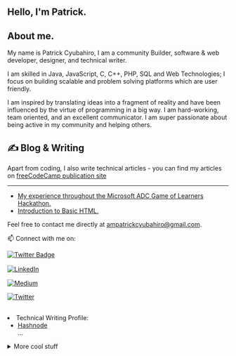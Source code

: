 <article class="markdown-body entry-content container-lg f5" itemprop="text"><p><a target="_blank" rel="noopener noreferrer" href="https://camo.githubusercontent.com/fb3d94103c1cabba7bcda3e74dc201b30782d58682a4e1423bc457d79fa8fe41/68747470733a2f2f6b6f6d617265762e636f6d2f67687076632f3f757365726e616d653d6573706f69724d7572"><img src="https://camo.githubusercontent.com/fb3d94103c1cabba7bcda3e74dc201b30782d58682a4e1423bc457d79fa8fe41/68747470733a2f2f6b6f6d617265762e636f6d2f67687076632f3f757365726e616d653d6573706f69724d7572" alt="" data-canonical-src="https://komarev.com/ghpvc/?username=patrickcyubahiro" style="max-width: 100%;"></a></p>
<p>

<!--<article class="markdown-body entry-content container-lg f5" itemprop="text"><h3 align="center"><a id="user-content--hi-there--im-idris" class="anchor" aria-hidden="true" href="#-hi-there--im-idris"><svg class="octicon octicon-link" viewBox="0 0 16 16" version="1.1" width="16" height="16" aria-hidden="true"><path fill-rule="evenodd" d="M7.775 3.275a.75.75 0 001.06 1.06l1.25-1.25a2 2 0 112.83 2.83l-2.5 2.5a2 2 0 01-2.83 0 .75.75 0 00-1.06 1.06 3.5 3.5 0 004.95 0l2.5-2.5a3.5 3.5 0 00-4.95-4.95l-1.25 1.25zm-4.69 9.64a2 2 0 010-2.83l2.5-2.5a2 2 0 012.83 0 .75.75 0 001.06-1.06 3.5 3.5 0 00-4.95 0l-2.5 2.5a3.5 3.5 0 004.95 4.95l1.25-1.25a.75.75 0 00-1.06-1.06l-1.25 1.25a2 2 0 01-2.83 0z"></path></svg></a> Hi there! <a target="_blank" rel="noopener noreferrer" href="https://raw.githubusercontent.com/MartinHeinz/MartinHeinz/master/wave.gif"><img src="https://raw.githubusercontent.com/MartinHeinz/MartinHeinz/master/wave.gif" width="30px" style="max-width:100%;"></a> My name is Patrick Cyubahiro</b></h3>-->
  
## Hello, I'm Patrick. 
  
## About me.

My name is Patrick Cyubahiro, I am a community Builder, software & web developer, designer, and technical writer.

I am skilled in Java, JavaScript, C, C++, PHP, SQL and Web Technologies; I focus on building scalable and problem solving platforms which are user friendly.

I am inspired by translating ideas into a fragment of reality and have been influenced by the virtue of programming in a big way. I am hard-working, team oriented, and an excellent communicator. I am super passionate about being active in my community and helping others.

<!--<p><g-emoji class="g-emoji" alias="closed_book" fallback-src="https://github.githubassets.com/images/icons/emoji/unicode/1f4d5.png">📕</g-emoji>  <strong>Latest Blog Posts</strong></p> -->
  
## &#x270d; Blog & Writing

Apart from coding, I also write technical articles - you can find my articles on [freeCodeCamp publication site]()

<hr/>

<ul>
<li><a href="https://www.linkedin.com/pulse/my-experience-throughout-microsoft-adc-game-learners-cyubahiro/" rel="nofollow">My experience throughout the Microsoft ADC Game of Learners Hackathon.</a></li>
<li><a href="https://patrickcyubahiro.hashnode.dev/introduction-to-basic-html-ckia315za01cwits1dtogcby5" rel="nofollow">Introduction to Basic HTML.</a></li>
</ul>


Feel free to contact me directly at ampatrickcyubahiro@gmail.com. 

📫 Connect with me on: 

[![Twitter Badge](https://img.shields.io/badge/-@Pat_Cyubahiro-1ca0f1?style=flat&labelColor=1ca0f1&logo=twitter&logoColor=white)](https://twitter.com/Pat_Cyubahiro)
  
[<img align="center" alt="LinkedIn" src="https://img.shields.io/badge/linkedin-%230077B5.svg?&style=for-the-badge&logo=linkedin&logoColor=white" />](https://www.linkedin.com/in/brianlusina)&nbsp;&nbsp;&nbsp;&nbsp;&nbsp;
  
[<img align="center" alt="Medium" src="https://img.shields.io/badge/medium-%2312100E.svg?&style=for-the-badge&logo=medium&logoColor=white" />](https://medium.com/@lusinabrian/)&nbsp;&nbsp;&nbsp;&nbsp;&nbsp;
  
[<img align="center" alt="Twitter" src="https://img.shields.io/badge/twitter-%231DA1F2.svg?&style=for-the-badge&logo=twitter&logoColor=white" />](https://twitter.com/brianlusina)
 
  
  <br>
<li>Technical Writing Profile:
<ul>
<li><a href="https://hashnode.com/@patrickcyubahiro" title="Blog" rel="nofollow">Hashnode</a></li>
 ...
</ul>
</li>
</ul>
</li>

<details>
<summary>
  More cool stuff
</summary>

</details>
